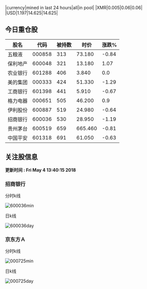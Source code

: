 |currency|mined in last 24 hours|all|in pool|
|XMR|0.005|0.06|0.06|
|USD|1.197|14.625|14.625|

## 今日重仓股 

|股名|代码|被持数|时价|涨跌%|
|---|---|---|---|---|
|五粮液|000858|313|73.180|-0.84|
|保利地产|600048|321|13.180|1.07|
|农业银行|601288|406|3.840|0.0|
|美的集团|000333|424|51.330|-1.29|
|工商银行|601398|441|5.910|-0.67|
|格力电器|000651|505|46.200|0.9|
|伊利股份|600887|519|24.980|-0.64|
|招商银行|600036|530|28.950|-1.19|
|贵州茅台|600519|659|665.460|-0.81|
|中国平安|601318|691|61.050|-0.63|

## 关注股信息
**更新时间 : Fri May  4 13:40:15 2018**
### 招商银行 
分时k线

![600036min](http://image.sinajs.cn/newchart/min/n/sh600036.gif)

日k线

![600036day](http://image.sinajs.cn/newchart/daily/n/sh600036.gif)

### 京东方Ａ 
分时k线

![000725min](http://image.sinajs.cn/newchart/min/n/sz000725.gif)

日k线

![000725day](http://image.sinajs.cn/newchart/daily/n/sz000725.gif)

